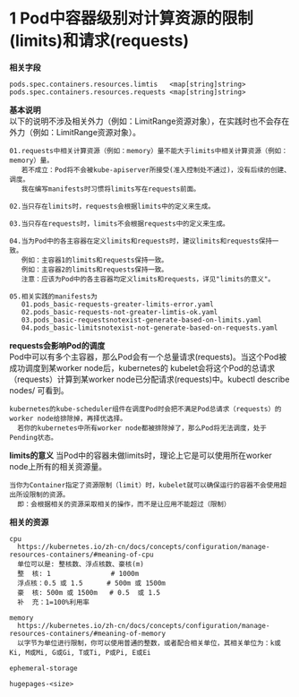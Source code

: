 # 1 Pod中容器级别对计算资源的限制(limits)和请求(requests)
**相关字段**
```
pods.spec.containers.resources.limtis   <map[string]string>
pods.spec.containers.resources.requests <map[string]string>
```

**基本说明**  
以下的说明不涉及相关外力（例如：LimitRange资源对象），在实践时也不会存在外力（例如：LimitRange资源对象）。
```
01.requests中相关计算资源（例如：memory）量不能大于limits中相关计算资源（例如：memory）量。
   若不成立：Pod将不会被kube-apiserver所接受(准入控制处不通过)，没有后续的创建、调度。
   我在编写manifests时习惯将limits写在requests前面。

02.当只存在limits时，requests会根据limits中的定义来生成。

03.当只存在requests时，limits不会根据requests中的定义来生成。

04.当为Pod中的各主容器在定义limits和requests时，建议limits和requests保持一致。
   例如：主容器1的limits和requests保持一致。
   例如：主容器2的limits和requests保持一致。
   注意：应该为Pod中的各主容器均定义limits和requests，详见"limits的意义"。

05.相关实践的manifests为
   01.pods_basic-requests-greater-limits-error.yaml
   02.pods_basic-requests-not-greater-limtis-ok.yaml
   03.pods_basic-requestsnotexist-generate-based-on-limits.yaml
   04.pods_basic-limitsnotexist-not-generate-based-on-requests.yaml
```

**requests会影响Pod的调度**  
Pod中可以有多个主容器，那么Pod会有一个总量请求(requests)。当这个Pod被成功调度到某worker node后，kubernetes的
kubelet会将这个Pod的总请求（requests）计算到某worker node已分配请求(requests)中。kubectl describe nodes/<NodeName> 可看到。
```
kubernetes的kube-scheduler组件在调度Pod时会把不满足Pod总请求（requests）的worker node给排除掉，再择优选择。
  若你的kubernetes中所有worker node都被排除掉了，那么Pod将无法调度，处于Pending状态。
```

**limits的意义**
当Pod中的容器未做limits时，理论上它是可以使用所在worker node上所有的相关资源量。
```
当你为Container指定了资源限制（limit）时，kubelet就可以确保运行的容器不会使用超出所设限制的资源。
  即：会根据相关的资源采取相关的操作，而不是让应用不能超过（限制）
```

**相关的资源**
```
cpu
  https://kubernetes.io/zh-cn/docs/concepts/configuration/manage-resources-containers/#meaning-of-cpu
  单位可以是: 整核数、浮点核数、豪核(m)
  整  核: 1               # 1000m
  浮点核：0.5 或 1.5      # 500m 或 1500m
  豪  核: 500m 或 1500m   # 0.5  或 1.5
  补  充：1=100%利用率

memory
  https://kubernetes.io/zh-cn/docs/concepts/configuration/manage-resources-containers/#meaning-of-memory
  以字节为单位进行限制，你可以使用普通的整数，或者配合相关单位，其相关单位为：k或Ki, M或Mi, G或Gi, T或Ti, P或Pi, E或Ei

ephemeral-storage

hugepages-<size>

```



